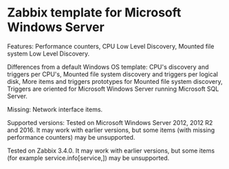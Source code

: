 # Zabbix template for Microsoft Windows Server

Features: Performance counters, CPU Low Level Discovery, Mounted file system Low Level Discovery.

Differences from a default Windows OS template: CPU's discovery and triggers per CPU's, Mounted file system discovery and triggers per logical disk, More items and triggers prototypes for Mounted file system discovery, Triggers are oriented for Microsoft Windows Server running Microsoft SQL Server.

Missing: Network interface items.

Supported versions: Tested on Microsoft Windows Server 2012, 2012 R2 and 2016. It may work with earlier versions, but some items (with missing performance counters) may be unsupported.

Tested on Zabbix 3.4.0. It may work with earlier versions, but some items (for example service.info[service,<param>]) may be unsupported.
